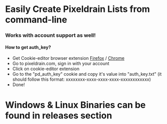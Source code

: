 # Easily Create Pixeldrain Lists from command-line 
### Works with account support as well!

#### How to get auth_key?
- Get Cookie-editor browser extension [Firefox](https://addons.mozilla.org/en-US/firefox/addon/cookie-editor/) / [Chrome](https://chrome.google.com/webstore/detail/cookie-editor/hlkenndednhfkekhgcdicdfddnkalmdm)
- Go to pixeldrain.com, sign in with your account
- Click on cookie-editor extension
- Go to the "pd_auth_key" cookie and copy it's value into "auth_key.txt" (it should follow this format: xxxxxxxx-xxxx-xxxx-xxxx-xxxxxxxxxxxx)
- Done!
# Windows & Linux Binaries can be found in releases section
